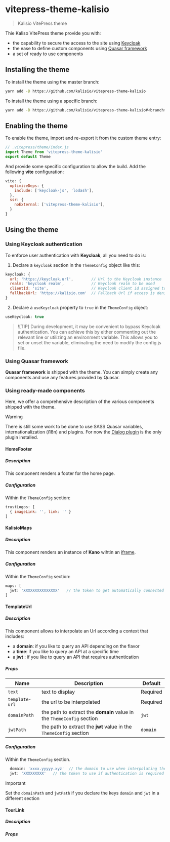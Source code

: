# vitepress-theme-kalisio

> Kalisio VitePress theme

Thie Kaliso VitePress theme provide you with:
* the capability to secure the access to the site using [Keycloak](https://www.keycloak.org/)
* the ease to define custom components using [Quasar framework](https://quasar.dev/)
* a set of ready to use components

## Installing the theme

To install the theme using the master branch:

```bash
yarn add -D https://github.com/kalisio/vitepress-theme-kalisio
```

To install the theme using a specific branch:

```bash
yarn add -D https://github.com/kalisio/vitepress-theme-kalisio#<branch>
```

## Enabling the theme

To enable the theme, import and re-export it from the custom theme entry:

```js
// .vitepress/theme/index.js
import Theme from 'vitepress-theme-kalisio'
export default Theme
```

And provide some specific configuration to allow the build. Add the following **vite** configuration:

```js
vite: {
  optimizeDeps: {
    include: ['keycloak-js', 'lodash'],
  },
  ssr: {
    noExternal: ['vitepress-theme-kalisio'],
  }
}
```

## Using the theme

### Using Keycloak authentication

To enforce user authentication with **Keycloak**, all you need to do is:

1. Declare a `keycloak` section in the `ThemeConfig` object like this:

```js
keycloak: {
  url: 'https://keycloak.url',        // Url to the Keycloak instance
  realm: 'keycloak realm',            // Keycloak realm to be used
  clientId: 'site',                   // Keycloak client id assigned to your site
  fallbackUrl: 'https://kalisio.com'  // Fallback Url if access is denied
}
```

2. Declare a `useKeycloak` property to `true` in the `ThemeConfig` object:

```js
useKeycloak: true
```

> ![TIP]
> During development, it may be convenient to bypass Keycloak authentication. You can achieve this by either commenting out the relevant line or utilizing an environment variable. This allows you to set or unset the variable, eliminating the need to modify the config.js file.

### Using Quasar framework

**Quasar framework** is shipped with the theme. You can simply create any components and use any features provided by Quasar. 

### Using ready-made components

Here, we offer a comprehensive description of the various components shipped with the theme.

> [!WARNING]  
> There is still some work to be done to use SASS Quasar variables, internationalization (i18n) and plugins. For now the [Dialog plugin](https://quasar.dev/quasar-plugins/dialog/) is the only plugin installed.

#### HomeFooter

##### Description

This component renders a footer for the home page.

##### Configuration

Within the `ThemeConfig` section:

```js
trustLogos: [
  { imageLink: '', link: '' }
]
```
#### KalisioMaps

##### Description

This component renders an instance of **Kano** wihtin an [iframe](https://developer.mozilla.org/en-US/docs/Web/HTML/Element/iframe).

##### Configuration

Within the `ThemeConfig` section:

```js
maps: [
  jwt: 'XXXXXXXXXXXXXXX'   // the token to get automatically connected
]
```

#### TemplateUrl

##### Description

This component allows to interpolate an Url according a context that includes:
* a **domain**: if you like to query an API depending on the flavor
* a **time**: if you like to query an API at a specific time
* a **jwt** : if you like to query an API that requires authentication

##### Props

| Name | Description | Default |
|---|---|---|
| `text` | text to display | Required |
| `template-url` | the url to be interpolated | Required |
| `domainPath`| the path to extract the **domain** value in the `ThemeConfig` section | `jwt`|
| `jwtPath`| the path to extract the **jwt** value in the `ThemeConfig` section | `domain`|

##### Configuration

Within the `ThemeConfig` section.

```js
  domain: 'xxxx.yyyyy.xyz'  // the domain to use when interpolating the url
  jwt: 'XXXXXXXXX'   // the token to use if authentication is required
```

> [!IMPORTANT]
> Set the `domainPath` and `jwtPath` if you declare the keys `domain` and `jwt` in a different section

#### TourLink

##### Description

##### Props